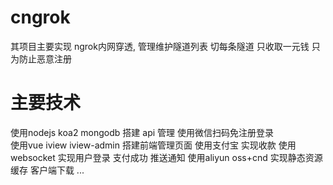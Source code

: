 
# cngrok
其项目主要实现 ngrok内网穿透, 管理维护隧道列表 切每条隧道 只收取一元钱 只为防止恶意注册

# 主要技术
使用nodejs koa2 mongodb 搭建 api 管理
使用微信扫码免注册登录  
使用vue iview iview-admin 搭建前端管理页面
使用支付宝 实现收款 
使用websocket 实现用户登录 支付成功 推送通知
使用aliyun oss+cnd 实现静态资源缓存 客户端下载
...

